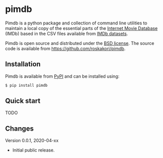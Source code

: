 # pimdb

Pimdb is a python package and collection of command line utilities to maintain
a local copy of the essential parts of the
[Internet Movie Database](https://imdb.com) (IMDb) based in the CSV files
available from [IMDb datasets](https://www.imdb.com/interfaces/).

Pimdb is open source and distributed under the
[BSD license](https://opensource.org/licenses/BSD-3-Clause). The source
code is available from https://github.com/roskakori/pimdb.


## Installation

Pimdb is available from [PyPI](https://pypi.org/project/pimdb/) and can be
installed using:

```bash
$ pip install pimdb
```

## Quick start

TODO


## Changes

Version 0.0.1, 2020-04-xx

* Initial public release.
